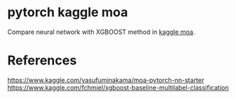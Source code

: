 # pytorch kaggle moa 

Compare neural network with XGBOOST method in [kaggle moa](https://www.kaggle.com/c/lish-moa/).
# References
https://www.kaggle.com/yasufuminakama/moa-pytorch-nn-starter
https://www.kaggle.com/fchmiel/xgboost-baseline-multilabel-classification